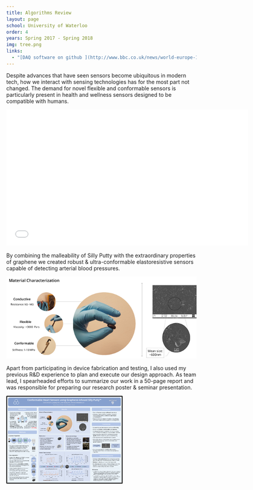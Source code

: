 ```yaml
---
title: Algorithms Review
layout: page
school: University of Waterloo
order: 4
years: Spring 2017 - Spring 2018
img: tree.png
links:
  - "[DAQ software on github ](http://www.bbc.co.uk/news/world-europe-10893835)"
---
```




Despite advances that have seen sensors become ubiquitous in modern tech, how we interact with sensing technologies has for the most part not changed. 
The demand for novel flexible and conformable sensors is particularly present in health and wellness sensors designed to be compatible with humans.

<iframe width="640" height="360" src="//www.youtube-nocookie.com/embed/w9HVaffnI7U?rel=0&showinfo=0" frameborder="0" allowfullscreen></iframe>
 
By combining the malleability of Silly Putty with the extraordinary properties of graphene we created robust & ultra-conformable elastoresistive sensors capable of detecting arterial blood pressures.


![Research Poster](images/sensor.png)


Apart from participating in device fabrication and testing, I also used my previous R&D experience to plan and execute our design approach. As team lead, I spearheaded efforts to summarize our work in a 50-page report and was responsible for preparing our research poster & seminar presentation.


![Research Poster](images/poster.png)

